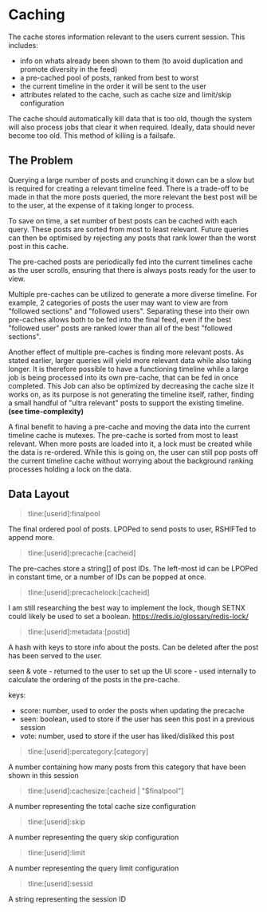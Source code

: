 # Caching
The cache stores information relevant to the users current session. This includes:
- info on whats already been shown to them (to avoid duplication and promote diversity in the feed)
- a pre-cached pool of posts, ranked from best to worst
- the current timeline in the order it will be sent to the user
- attributes related to the cache, such as cache size and limit/skip configuration

The cache should automatically kill data that is too old, though the system will also process jobs that clear
it when required. Ideally, data should never become too old. This method of killing is a failsafe.

## The Problem

Querying a large number of posts and crunching it down can be a slow but is required for creating
a relevant timeline feed. There is a trade-off to be made in that the more posts queried, the more
relevant the best post will be to the user, at the expense of it taking longer to process.

To save on time, a set number of best posts can be cached with each query. These posts are sorted from
most to least relevant. Future queries can then be optimised by rejecting any posts that rank lower
than the worst post in this cache.

The pre-cached posts are periodically fed into the current timelines cache as the user scrolls, ensuring
that there is always posts ready for the user to view.

Multiple pre-caches can be utilized to generate a more diverse timeline. For example, 2 categories of
posts the user may want to view are from "followed sections" and "followed users". Separating these
into their own pre-caches allows both to be fed into the final feed, even if the best "followed user" posts
are ranked lower than all of the best "followed sections".

Another effect of multiple pre-caches is finding more relevant posts. As stated earlier, larger queries
will yield more relevant data while also taking longer. It is therefore possible to have a functioning
timeline while a large job is being processed into its own pre-cache, that can be fed in once completed.
This Job can also be optimized by decreasing the cache size it works on, as its purpose is not generating the
timeline itself, rather, finding a small handful of "ultra relevant" posts to support the existing timeline.
**(see time-complexity)**

A final benefit to having a pre-cache and moving the data into the current timeline cache is mutexes. The
pre-cache is sorted from most to least relevant. When more posts are loaded into it, a lock must be created 
while the data is re-ordered. While this is going on, the user can still pop posts off the current timeline
cache without worrying about the background ranking processes holding a lock on the data.

## Data Layout
> tline:[userid]:finalpool

The final ordered pool of posts. LPOPed to send posts to user, RSHIFTed to append more.

> tline:[userid]:precache:[cacheid]

The pre-caches store a string[] of post IDs. The left-most id can be LPOPed in constant time, or a number of
IDs can be popped at once.

> tline:[userid]:precachelock:[cacheid]

I am still researching the best way to implement the lock, though SETNX could likely be used to set a boolean.
https://redis.io/glossary/redis-lock/

> tline:[userid]:metadata:[postid]

A hash with keys to store info about the posts. Can be deleted after the post has been served to the user.

seen & vote - returned to the user to set up the UI 
score - used internally to calculate the ordering of the posts in the pre-cache.

keys:

- score: number, used to order the posts when updating the precache
- seen: boolean, used to store if the user has seen this post in a previous session
- vote: number, used to store if the user has liked/disliked this post

> tline:[userid]:percategory:[category]

A number containing how many posts from this category that have been shown in this session

> tline:[userid]:cachesize:[cacheid | "$finalpool"]

A number representing the total cache size configuration

> tline:[userid]:skip

A number representing the query skip configuration

> tline:[userid]:limit

A number representing the query limit configuration

> tline:[userid]:sessid

A string representing the session ID

